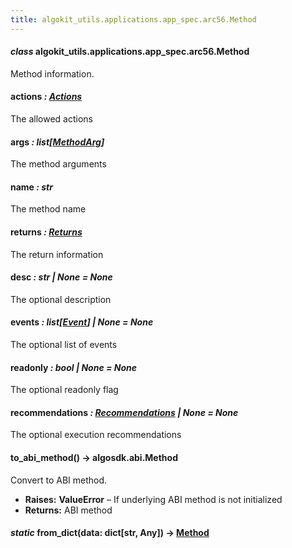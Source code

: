 ```yaml
---
title: algokit_utils.applications.app_spec.arc56.Method
---
```


#### _class_ algokit_utils.applications.app_spec.arc56.Method

Method information.

#### actions _: [Actions](/reference/algokit-utils-py/api/Actions#algokit_utils.applications.app_spec.arc56.Actions)_

The allowed actions

#### args _: list[[MethodArg](/reference/algokit-utils-py/api/MethodArg#algokit_utils.applications.app_spec.arc56.MethodArg)]_

The method arguments

#### name _: str_

The method name

#### returns _: [Returns](/reference/algokit-utils-py/api/Returns#algokit_utils.applications.app_spec.arc56.Returns)_

The return information

#### desc _: str | None_ _= None_

The optional description

#### events _: list[[Event](/reference/algokit-utils-py/api/Event#algokit_utils.applications.app_spec.arc56.Event)] | None_ _= None_

The optional list of events

#### readonly _: bool | None_ _= None_

The optional readonly flag

#### recommendations _: [Recommendations](/reference/algokit-utils-py/api/Recommendations#algokit_utils.applications.app_spec.arc56.Recommendations) | None_ _= None_

The optional execution recommendations

#### to_abi_method() → algosdk.abi.Method

Convert to ABI method.

- **Raises:**
  **ValueError** – If underlying ABI method is not initialized
- **Returns:**
  ABI method

#### _static_ from_dict(data: dict[str, Any]) → [Method](#algokit_utils.applications.app_spec.arc56.Method)
